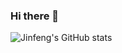 ### Hi there 👋
![Jinfeng's GitHub stats](https://github-readme-stats.vercel.app/api?username=Jinfeng-Xu&count_private=true)

<!--
**Jinfeng-Xu/Jinfeng-Xu** is a ✨ _special_ ✨ repository because its `README.md` (this file) appears on your GitHub profile.

Here are some ideas to get you started:

- 🔭 I’m currently working on ...
- 🌱 I’m currently learning ...
- 👯 I’m looking to collaborate on ...
- 🤔 I’m looking for help with ...
- 💬 Ask me about ...
- 📫 How to reach me: ...
- 😄 Pronouns: ...
- ⚡ Fun fact: ...
-->

